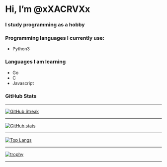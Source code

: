 # Hi, I’m @xXACRVXx 

### I study programming as a hobby


### Programming languages I currently use:

* Python3

### Languages I am learning

* Go
* C
* Javascript


### GitHub Stats

---

[![GitHub Streak](https://github-readme-streak-stats.herokuapp.com?user=xXACRVXx&theme=github-dark&hide_border=true&border=FFFFFF)](https://git.io/streak-stats)

---

[![GitHub stats](https://github-readme-stats.vercel.app/api?username=xXACRVXx&count_private=true&show_icons=true&theme=github_dark&hide_border=true)](https://github.com/anuraghazra/github-readme-stats)

---

[![Top Langs](https://github-readme-stats.vercel.app/api/top-langs/?username=xXACRVXx&layout=compact&theme=github_dark&hide_border=true)](https://github.com/anuraghazra/github-readme-stats)

---

[![trophy](https://github-profile-trophy.vercel.app/?username=xXACRVXx&theme=nord)](https://github.com/ryo-ma/github-profile-trophy)

---
